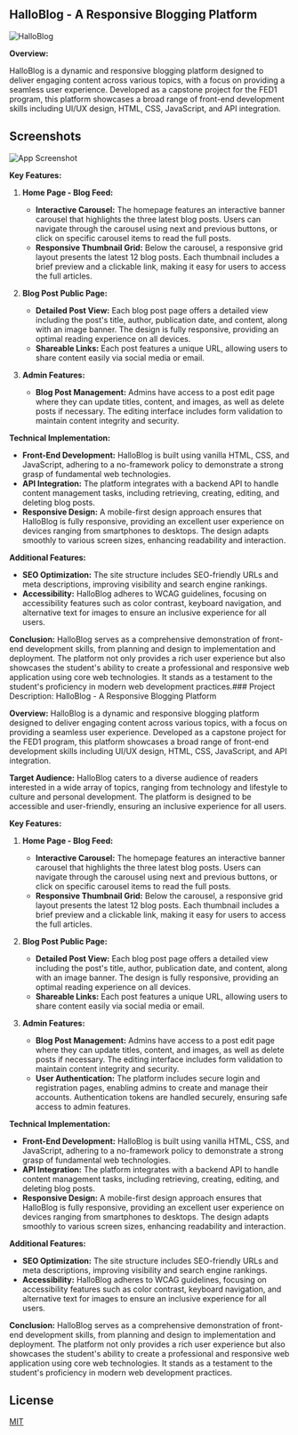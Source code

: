 
## HalloBlog - A Responsive Blogging Platform
![HalloBlog](https://socialify.git.ci/Hallotre/HalloBlog/image?font=Rokkitt&language=1&name=1&owner=1&pattern=Circuit%20Board&theme=Dark)

**Overview:**
 
HalloBlog is a dynamic and responsive blogging platform designed to deliver engaging content across various topics, with a focus on providing a seamless user experience. Developed as a capstone project for the FED1 program, this platform showcases a broad range of front-end development skills including UI/UX design, HTML, CSS, JavaScript, and API integration.

## Screenshots

![App Screenshot](https://i.imgur.com/GolDnHS.jpeg)

**Key Features:**

1. **Home Page - Blog Feed:**
   - **Interactive Carousel:** The homepage features an interactive banner carousel that highlights the three latest blog posts. Users can navigate through the carousel using next and previous buttons, or click on specific carousel items to read the full posts.
   - **Responsive Thumbnail Grid:** Below the carousel, a responsive grid layout presents the latest 12 blog posts. Each thumbnail includes a brief preview and a clickable link, making it easy for users to access the full articles.

2. **Blog Post Public Page:**
   - **Detailed Post View:** Each blog post page offers a detailed view including the post's title, author, publication date, and content, along with an image banner. The design is fully responsive, providing an optimal reading experience on all devices.
   - **Shareable Links:** Each post features a unique URL, allowing users to share content easily via social media or email.

3. **Admin Features:**
   - **Blog Post Management:** Admins have access to a post edit page where they can update titles, content, and images, as well as delete posts if necessary. The editing interface includes form validation to maintain content integrity and security.

**Technical Implementation:**
- **Front-End Development:** HalloBlog is built using vanilla HTML, CSS, and JavaScript, adhering to a no-framework policy to demonstrate a strong grasp of fundamental web technologies.
- **API Integration:** The platform integrates with a backend API to handle content management tasks, including retrieving, creating, editing, and deleting blog posts.
- **Responsive Design:** A mobile-first design approach ensures that HalloBlog is fully responsive, providing an excellent user experience on devices ranging from smartphones to desktops. The design adapts smoothly to various screen sizes, enhancing readability and interaction.

**Additional Features:**
- **SEO Optimization:** The site structure includes SEO-friendly URLs and meta descriptions, improving visibility and search engine rankings.
- **Accessibility:** HalloBlog adheres to WCAG guidelines, focusing on accessibility features such as color contrast, keyboard navigation, and alternative text for images to ensure an inclusive experience for all users.

**Conclusion:**
HalloBlog serves as a comprehensive demonstration of front-end development skills, from planning and design to implementation and deployment. The platform not only provides a rich user experience but also showcases the student's ability to create a professional and responsive web application using core web technologies. It stands as a testament to the student's proficiency in modern web development practices.### Project Description: HalloBlog - A Responsive Blogging Platform

**Overview:**
HalloBlog is a dynamic and responsive blogging platform designed to deliver engaging content across various topics, with a focus on providing a seamless user experience. Developed as a capstone project for the FED1 program, this platform showcases a broad range of front-end development skills including UI/UX design, HTML, CSS, JavaScript, and API integration.

**Target Audience:**
HalloBlog caters to a diverse audience of readers interested in a wide array of topics, ranging from technology and lifestyle to culture and personal development. The platform is designed to be accessible and user-friendly, ensuring an inclusive experience for all users.

**Key Features:**

1. **Home Page - Blog Feed:**
   - **Interactive Carousel:** The homepage features an interactive banner carousel that highlights the three latest blog posts. Users can navigate through the carousel using next and previous buttons, or click on specific carousel items to read the full posts.
   - **Responsive Thumbnail Grid:** Below the carousel, a responsive grid layout presents the latest 12 blog posts. Each thumbnail includes a brief preview and a clickable link, making it easy for users to access the full articles.

2. **Blog Post Public Page:**
   - **Detailed Post View:** Each blog post page offers a detailed view including the post's title, author, publication date, and content, along with an image banner. The design is fully responsive, providing an optimal reading experience on all devices.
   - **Shareable Links:** Each post features a unique URL, allowing users to share content easily via social media or email.

3. **Admin Features:**
   - **Blog Post Management:** Admins have access to a post edit page where they can update titles, content, and images, as well as delete posts if necessary. The editing interface includes form validation to maintain content integrity and security.
   - **User Authentication:** The platform includes secure login and registration pages, enabling admins to create and manage their accounts. Authentication tokens are handled securely, ensuring safe access to admin features.

**Technical Implementation:**
- **Front-End Development:** HalloBlog is built using vanilla HTML, CSS, and JavaScript, adhering to a no-framework policy to demonstrate a strong grasp of fundamental web technologies.
- **API Integration:** The platform integrates with a backend API to handle content management tasks, including retrieving, creating, editing, and deleting blog posts.
- **Responsive Design:** A mobile-first design approach ensures that HalloBlog is fully responsive, providing an excellent user experience on devices ranging from smartphones to desktops. The design adapts smoothly to various screen sizes, enhancing readability and interaction.

**Additional Features:**
- **SEO Optimization:** The site structure includes SEO-friendly URLs and meta descriptions, improving visibility and search engine rankings.
- **Accessibility:** HalloBlog adheres to WCAG guidelines, focusing on accessibility features such as color contrast, keyboard navigation, and alternative text for images to ensure an inclusive experience for all users.

**Conclusion:**
HalloBlog serves as a comprehensive demonstration of front-end development skills, from planning and design to implementation and deployment. The platform not only provides a rich user experience but also showcases the student's ability to create a professional and responsive web application using core web technologies. It stands as a testament to the student's proficiency in modern web development practices.


## License

[MIT](https://choosealicense.com/licenses/mit/)


